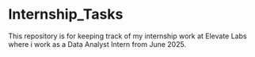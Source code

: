 # Internship_Tasks
This repository is for keeping track of my internship work at Elevate Labs where i work as a Data Analyst Intern from June 2025.
